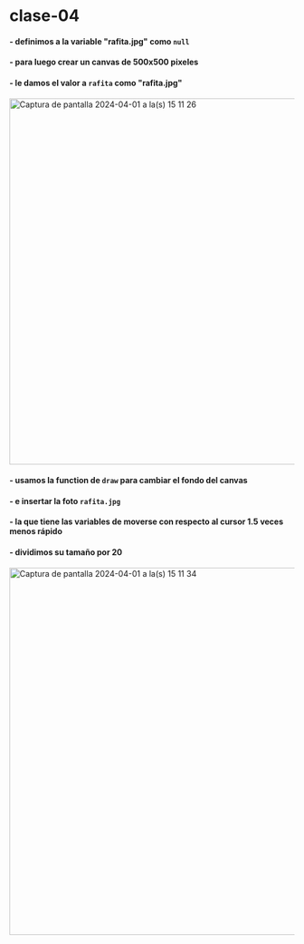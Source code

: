 # clase-04
#### - definimos a la variable "rafita.jpg" como `null` 
#### - para luego crear un canvas de 500x500 pixeles
#### - le damos el valor a `rafita` como "rafita.jpg"

<img width="646" alt="Captura de pantalla 2024-04-01 a la(s) 15 11 26" src="https://github.com/matbutom/dis9034-2024-1/assets/163034603/ae7e677c-bd88-409b-923d-9592b6f781dd">

#### - usamos la function de `draw` para cambiar el fondo del canvas
#### - e insertar la foto `rafita.jpg` 
#### - la que tiene las variables de moverse con respecto al cursor 1.5 veces menos rápido
#### - dividimos su tamaño por 20

<img width="648" alt="Captura de pantalla 2024-04-01 a la(s) 15 11 34" src="https://github.com/matbutom/dis9034-2024-1/assets/163034603/1e194be3-7317-41f1-84a7-70ae0410bed2">
